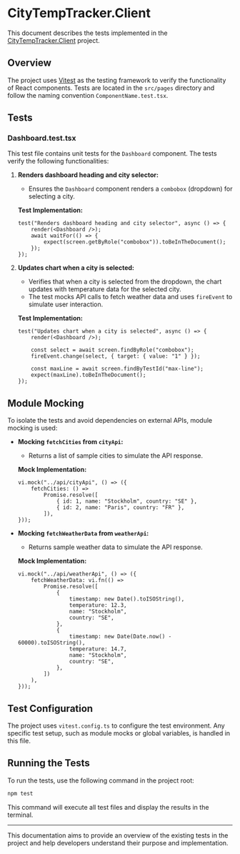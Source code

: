 # CityTempTracker.Client

This document describes the tests implemented in the [CityTempTracker.Client](https://github.com/HiroMunde/CityTempTracker/tree/master/CityTempTracker.Client) project.

## Overview

The project uses [Vitest](https://vitest.dev/) as the testing framework to verify the functionality of React components. Tests are located in the `src/pages` directory and follow the naming convention `ComponentName.test.tsx`.

## Tests

### Dashboard.test.tsx

This test file contains unit tests for the `Dashboard` component. The tests verify the following functionalities:

1. **Renders dashboard heading and city selector:**
   - Ensures the `Dashboard` component renders a `combobox` (dropdown) for selecting a city.

   **Test Implementation:**
   ```tsx
   test("Renders dashboard heading and city selector", async () => {
       render(<Dashboard />);
       await waitFor(() => {
           expect(screen.getByRole("combobox")).toBeInTheDocument();
       });
   });
   ```

2. **Updates chart when a city is selected:**
   - Verifies that when a city is selected from the dropdown, the chart updates with temperature data for the selected city.
   - The test mocks API calls to fetch weather data and uses `fireEvent` to simulate user interaction.

   **Test Implementation:**
   ```tsx
   test("Updates chart when a city is selected", async () => {
       render(<Dashboard />);

       const select = await screen.findByRole("combobox");
       fireEvent.change(select, { target: { value: "1" } });

       const maxLine = await screen.findByTestId("max-line");
       expect(maxLine).toBeInTheDocument();
   });
   ```

## Module Mocking

To isolate the tests and avoid dependencies on external APIs, module mocking is used:

- **Mocking `fetchCities` from `cityApi`:**
  - Returns a list of sample cities to simulate the API response.

  **Mock Implementation:**
  ```tsx
  vi.mock("../api/cityApi", () => ({
      fetchCities: () =>
          Promise.resolve([
              { id: 1, name: "Stockholm", country: "SE" },
              { id: 2, name: "Paris", country: "FR" },
          ]),
  }));
  ```

- **Mocking `fetchWeatherData` from `weatherApi`:**
  - Returns sample weather data to simulate the API response.

  **Mock Implementation:**
  ```tsx
  vi.mock("../api/weatherApi", () => ({
      fetchWeatherData: vi.fn(() =>
          Promise.resolve([
              {
                  timestamp: new Date().toISOString(),
                  temperature: 12.3,
                  name: "Stockholm",
                  country: "SE",
              },
              {
                  timestamp: new Date(Date.now() - 60000).toISOString(),
                  temperature: 14.7,
                  name: "Stockholm",
                  country: "SE",
              },
          ])
      ),
  }));
  ```

## Test Configuration

The project uses `vitest.config.ts` to configure the test environment. Any specific test setup, such as module mocks or global variables, is handled in this file.

## Running the Tests

To run the tests, use the following command in the project root:

```bash
npm test
```

This command will execute all test files and display the results in the terminal.

---

This documentation aims to provide an overview of the existing tests in the project and help developers understand their purpose and implementation.
